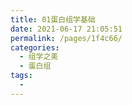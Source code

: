 ```yaml
---
title: 01蛋白组学基础
date: 2021-06-17 21:05:51
permalink: /pages/1f4c66/
categories:
  - 组学之美
  - 蛋白组
tags:
  - 
---
```

